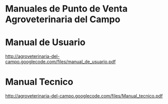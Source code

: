# Manuales de Punto de Venta Agroveterinaria del Campo #






# Manual de Usuario #

http://agroveterinaria-del-campo.googlecode.com/files/manual_de_usuario.pdf





# Manual Tecnico #

http://agroveterinaria-del-campo.googlecode.com/files/Manual_tecnico.pdf